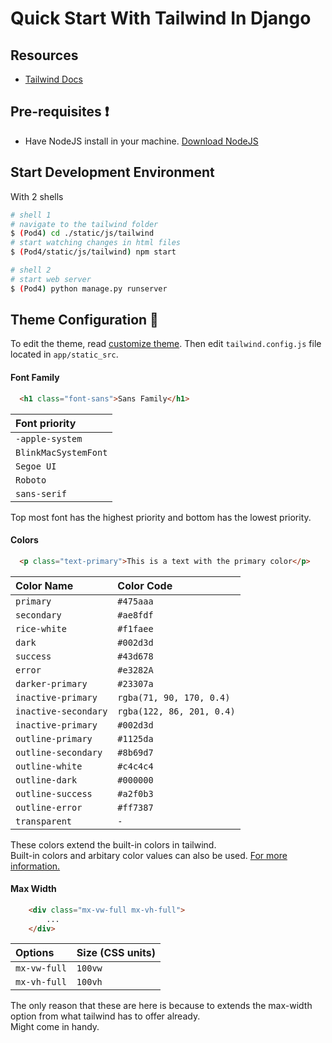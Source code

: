 # Quick Start With Tailwind In Django

## Resources
- [Tailwind Docs](https://tailwindcss.com/docs/)

## Pre-requisites ❗

- Have NodeJS install in your machine. [Download NodeJS](https://nodejs.org/en/download/)

## Start Development Environment

With 2 shells
```bash
# shell 1
# navigate to the tailwind folder
$ (Pod4) cd ./static/js/tailwind
# start watching changes in html files
$ (Pod4/static/js/tailwind) npm start
```

```bash
# shell 2
# start web server
$ (Pod4) python manage.py runserver
```

## Theme Configuration 🎨

To edit the theme, read [customize theme](https://tailwindcss.com/docs/theme). Then edit `tailwind.config.js` file located in `app/static_src`.

#### Font Family

```html
  <h1 class="font-sans">Sans Family</h1>
```

| Font priority |
| :-------- | 
| `-apple-system` | 
| `BlinkMacSystemFont` | 
| `Segoe UI` | 
| `Roboto` | 
| `sans-serif` | 

Top most font has the highest priority and bottom has the lowest priority.

#### Colors

```html
  <p class="text-primary">This is a text with the primary color</p>
```

| Color Name | Color Code |
| :-------- | :------- |  
| `primary`      | `#475aaa` | 
| `secondary`      | `#ae8fdf` |
| `rice-white`      | `#f1faee` |
| `dark`      | `#002d3d` |
| `success`      | `#43d678` |
| `error`      | `#e3282A` |
| `darker-primary`      | `#23307a` |
| `inactive-primary`      | `rgba(71, 90, 170, 0.4)` |
| `inactive-secondary`      | `rgba(122, 86, 201, 0.4)` |
| `inactive-primary`      | `#002d3d` |
| `outline-primary`      | `#1125da` |
| `outline-secondary`      | `#8b69d7` |
| `outline-white`      | `#c4c4c4` |
| `outline-dark`      | `#000000` |
| `outline-success`      | `#a2f0b3` |
| `outline-error`      | `#ff7387` |
| `transparent` | `-` |

These colors extend the built-in colors in tailwind. \
Built-in colors and arbitary color values can also be used. [For more information.](https://tailwindcss.com/docs/customizing-colors)

#### Max Width

```html
    <div class="mx-vw-full mx-vh-full">
        ...
    </div>
```
| Options   | Size (CSS units) | 
| :-------- | :------- |  
| `mx-vw-full` | `100vw` | 
| `mx-vh-full`      | `100vh` |

The only reason that these are here is because to extends the max-width \
option from what tailwind has to offer already. \
Might come in handy.
